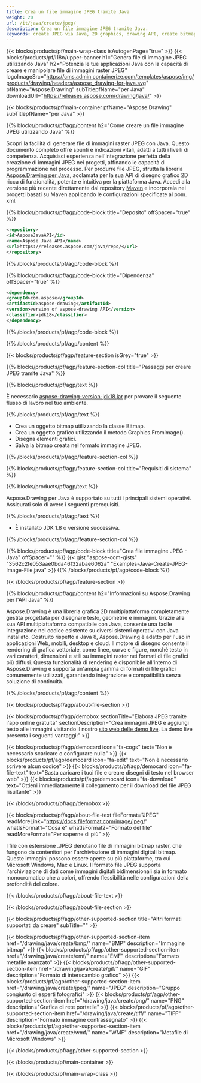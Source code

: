 ```yaml
---
title: Crea un file immagine JPEG tramite Java
weight: 20
url: /it/java/create/jpeg/
description: Crea un file immagine JPEG tramite Java.
keywords: create JPEG via Java, 2D graphics, drawing API, create bitmap in Java, Drawing per Java, save bitmap, save JPEG image, cross-platform 2D graphic library, Bitmap class, vector graphics drawing, draw text, rendering raster images, JPEG image file
---
```


{{< blocks/products/pf/main-wrap-class isAutogenPage="true" >}}
{{< blocks/products/pf/i18n/upper-banner h1="Genera file di immagine JPEG utilizzando Java" h2="Potenzia le tue applicazioni Java con la capacità di creare e manipolare file di immagini raster JPEG" logoImageSrc="https://cms.admin.containerize.com/templates/aspose/img/products/drawing/headers/aspose_drawing-for-java.svg" pfName="Aspose.Drawing" subTitlepfName="per Java" downloadUrl="https://releases.aspose.com/drawing/java/" >}}

{{< blocks/products/pf/main-container pfName="Aspose.Drawing" subTitlepfName="per Java" >}}


{{% blocks/products/pf/agp/content h2="Come creare un file immagine JPEG utilizzando Java" %}}

Scopri la facilità di generare file di immagini raster JPEG con Java. Questo documento completo offre spunti e indicazioni vitali, adatti a tutti i livelli di competenza. Acquisisci esperienza nell'integrazione perfetta della creazione di immagini JPEG nei progetti, affinando le capacità di programmazione nel processo. Per produrre file JPEG, sfrutta la libreria [Aspose.Drawing per Java](https://products.aspose.com/drawing/java), acclamata per la sua API di disegno grafico 2D ricca di funzionalità, potente e intuitiva per la piattaforma Java. Accedi alla versione più recente direttamente dal repository [Maven](https://releases.aspose.com/java/repo/com/aspose/aspose-drawing/) e incorporala nei progetti basati su Maven applicando le configurazioni specificate al pom. xml.

{{% blocks/products/pf/agp/code-block title="Deposito" offSpacer="true" %}}

```xml
<repository>
<id>AsposeJavaAPI</id>
<name>Aspose Java API</name>
<url>https://releases.aspose.com/java/repo/</url>
</repository>
```

{{% /blocks/products/pf/agp/code-block %}}

{{% blocks/products/pf/agp/code-block title="Dipendenza" offSpacer="true" %}}

```xml
<dependency>
<groupId>com.aspose</groupId>
<artifactId>aspose-drawing</artifactId>
<version>version of aspose-drawing API</version>
<classifier>jdk18</classifier>
</dependency>
```

{{% /blocks/products/pf/agp/code-block %}}

{{% /blocks/products/pf/agp/content %}}


{{< blocks/products/pf/agp/feature-section isGrey="true" >}}

{{% blocks/products/pf/agp/feature-section-col title="Passaggi per creare JPEG tramite Java" %}}

{{% blocks/products/pf/agp/text %}}

È necessario [aspose-drawing-version-jdk18.jar](https://releases.aspose.com/drawing/java/) per provare il seguente flusso di lavoro nel tuo ambiente.

{{% /blocks/products/pf/agp/text %}}

+ Crea un oggetto bitmap utilizzando la classe Bitmap.
+ Crea un oggetto grafico utilizzando il metodo Graphics.FromImage().
+ Disegna elementi grafici.
+ Salva la bitmap creata nel formato immagine JPEG.

{{% /blocks/products/pf/agp/feature-section-col %}}

{{% blocks/products/pf/agp/feature-section-col title="Requisiti di sistema" %}}

{{% blocks/products/pf/agp/text %}}

Aspose.Drawing per Java è supportato su tutti i principali sistemi operativi. Assicurati solo di avere i seguenti prerequisiti.

{{% /blocks/products/pf/agp/text %}}

- È installato JDK 1.8 o versione successiva.

{{% /blocks/products/pf/agp/feature-section-col %}}

{{% blocks/products/pf/agp/code-block title="Crea file immagine JPEG - Java" offSpacer="" %}}
{{< gist "aspose-com-gists" "3562c2fe053aae0bda46f32abae6062a" "Examples-Java-Create-JPEG-Image-File.java" >}}
{{% /blocks/products/pf/agp/code-block %}}

{{< /blocks/products/pf/agp/feature-section >}}


<!-- aboutfile Starts -->

{{% blocks/products/pf/agp/content h2="Informazioni su Aspose.Drawing per l'API Java" %}}

Aspose.Drawing è una libreria grafica 2D multipiattaforma completamente gestita progettata per disegnare testo, geometrie e immagini. Grazie alla sua API multipiattaforma compatibile con Java, consente una facile integrazione nel codice esistente su diversi sistemi operativi con Java installato. Costruito rispetto a Java 8, Aspose.Drawing è adatto per l'uso in applicazioni Web, mobili, desktop e cloud. Il motore di disegno consente il rendering di grafica vettoriale, come linee, curve e figure, nonché testo in vari caratteri, dimensioni e stili su immagini raster nei formati di file grafici più diffusi. Questa funzionalità di rendering è disponibile all'interno di Aspose.Drawing e supporta un'ampia gamma di formati di file grafici comunemente utilizzati, garantendo integrazione e compatibilità senza soluzione di continuità.

{{% /blocks/products/pf/agp/content %}}


{{< blocks/products/pf/agp/about-file-section >}}

{{< blocks/products/pf/agp/demobox sectionTitle="Elabora JPEG tramite l'app online gratuita" sectionDescription="Crea immagini JPEG e aggiungi testo alle immagini visitando il nostro [sito web delle demo live](https://products.aspose.app/drawing). La demo live presenta i seguenti vantaggi:" >}}

{{< blocks/products/pf/agp/democard icon="fa-cogs" text="Non è necessario scaricare o configurare nulla" >}}
{{< blocks/products/pf/agp/democard icon="fa-edit" text="Non è necessario scrivere alcun codice" >}}
{{< blocks/products/pf/agp/democard icon="fa-file-text" text="Basta caricare i tuoi file e creare disegni di testo nel browser web" >}}
{{< blocks/products/pf/agp/democard icon="fa-download" text="Ottieni immediatamente il collegamento per il download del file JPEG risultante" >}}

{{< /blocks/products/pf/agp/demobox >}}

{{< blocks/products/pf/agp/about-file-text fileFormat="JPEG" readMoreLink="https://docs.fileformat.com/image/jpeg/" whatIsFormat1="Cosa è" whatIsFormat2="Formato del file" readMoreFormat="Per saperne di più" >}}

I file con estensione .JPEG denotano file di immagini bitmap raster, che fungono da contenitori per l'archiviazione di immagini digitali bitmap. Queste immagini possono essere aperte su più piattaforme, tra cui Microsoft Windows, Mac e Linux. Il formato file JPEG supporta l'archiviazione di dati come immagini digitali bidimensionali sia in formato monocromatico che a colori, offrendo flessibilità nelle configurazioni della profondità del colore.

{{< /blocks/products/pf/agp/about-file-text >}}

{{< /blocks/products/pf/agp/about-file-section >}}

<!-- aboutfile Ends -->


{{< blocks/products/pf/agp/other-supported-section title="Altri formati supportati da creare" subTitle="" >}}

{{< blocks/products/pf/agp/other-supported-section-item href="/drawing/java/create/bmp/" name="BMP" description="Immagine bitmap" >}}
{{< blocks/products/pf/agp/other-supported-section-item href="/drawing/java/create/emf/" name="EMF" description="Formato metafile avanzato" >}}
{{< blocks/products/pf/agp/other-supported-section-item href="/drawing/java/create/gif/" name="GIF" description="Formato di interscambio grafico" >}}
{{< blocks/products/pf/agp/other-supported-section-item href="/drawing/java/create/jpeg/" name="JPEG" description="Gruppo congiunto di esperti fotografici" >}}
{{< blocks/products/pf/agp/other-supported-section-item href="/drawing/java/create/png/" name="PNG" description="Grafica di rete portatile" >}}
{{< blocks/products/pf/agp/other-supported-section-item href="/drawing/java/create/tiff/" name="TIFF" description="Formato immagine contrassegnato" >}}
{{< blocks/products/pf/agp/other-supported-section-item href="/drawing/java/create/wmf/" name="WMF" description="Metafile di Microsoft Windows" >}}


{{< /blocks/products/pf/agp/other-supported-section >}}

{{< /blocks/products/pf/main-container >}}

{{< /blocks/products/pf/main-wrap-class >}}
